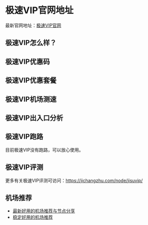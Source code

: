 # 极速VIP官网地址
最新官网地址：[极速VIP官网](https://jcz.affxc.com/jisuvip/)

## 极速VIP怎么样？


## 极速VIP优惠码


## 极速VIP优惠套餐


## 极速VIP机场测速


## 极速VIP出入口分析


## 极速VIP跑路
目前极速VIP没有跑路，可以放心使用。

## 极速VIP评测
更多有关极速VIP评测可访问：https://jichangzhu.com/node/jisuvip/

## 机场推荐
 - [最新好用的机场推荐与节点分享](https://github.com/jichangzhu/JichangTuijian)
 - [稳定好用的机场推荐](https://jichangzhu.com/node/?utm_source=github&utm_medium=jichangzhu-details)
